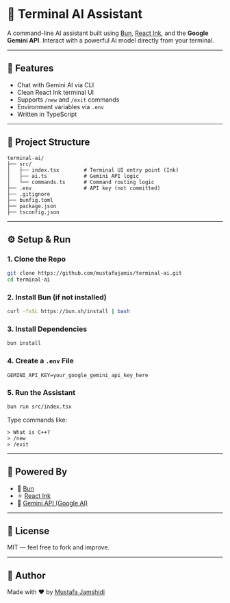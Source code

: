 # 🧠 Terminal AI Assistant

A command-line AI assistant built using [Bun](https://bun.sh/), [React Ink](https://github.com/vadimdemedes/ink), and the **Google Gemini API**.
Interact with a powerful AI model directly from your terminal.

---

## 🚀 Features

* Chat with Gemini AI via CLI
* Clean React Ink terminal UI
* Supports `/new` and `/exit` commands
* Environment variables via `.env`
* Written in TypeScript

---

## 📁 Project Structure

```
terminal-ai/
├── src/
│   ├── index.tsx        # Terminal UI entry point (Ink)
│   ├── ai.ts            # Gemini API logic
│   └── commands.ts      # Command routing logic
├── .env                 # API key (not committed)
├── .gitignore
├── bunfig.toml
├── package.json
├── tsconfig.json
```

---

## ⚙️ Setup & Run

### 1. Clone the Repo

```bash
git clone https://github.com/mustafajamis/terminal-ai.git
cd terminal-ai
```

### 2. Install Bun (if not installed)

```bash
curl -fsSL https://bun.sh/install | bash
```

### 3. Install Dependencies

```bash
bun install
```

### 4. Create a `.env` File

```env
GEMINI_API_KEY=your_google_gemini_api_key_here
```

### 5. Run the Assistant

```bash
bun run src/index.tsx
```

Type commands like:

```
> What is C++?
> /new
> /exit
```

---

## 🧠 Powered By

* 🐇 [Bun](https://bun.sh/)
* ⚛️ [React Ink](https://github.com/vadimdemedes/ink)
* 🌟 [Gemini API (Google AI)](https://ai.google.dev)

---

## 📜 License

MIT — feel free to fork and improve.

---

## 📌 Author

Made with ❤️ by [Mustafa Jamshidi](https://github.com/mustafajamis)
